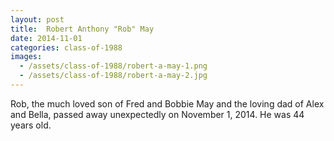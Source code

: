 ```yaml
---
layout: post
title:  Robert Anthony "Rob" May
date: 2014-11-01
categories: class-of-1988
images:
  - /assets/class-of-1988/robert-a-may-1.png
  - /assets/class-of-1988/robert-a-may-2.jpg
---
```

Rob, the much loved son of Fred and Bobbie May and the loving dad of Alex and Bella, passed away unexpectedly on November 1, 2014. He was 44 years old.
